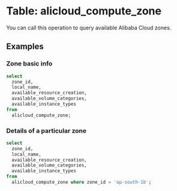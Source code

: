 # Table: alicloud_compute_zone

You can call this operation to query available Alibaba Cloud zones.

## Examples

### Zone basic info

```sql
select
  zone_id,
  local_name,
  available_resource_creation,
  available_volume_categories,
  available_instance_types
from
  alicloud_compute_zone;
```

### Details of a particular zone

```sql
select
  zone_id,
  local_name,
  available_resource_creation,
  available_volume_categories,
  available_instance_types
from
  alicloud_compute_zone where zone_id = 'ap-south-1b';
```


